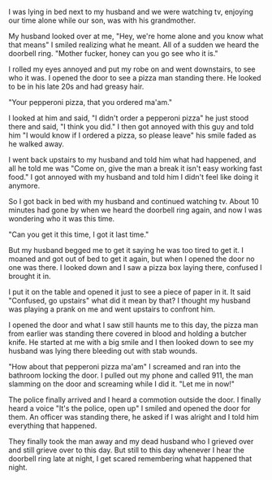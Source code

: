 I was lying in bed next to my husband and we were watching tv, enjoying our time alone while our son, was with his grandmother.

My husband looked over at me, "Hey, we're home alone and you know what that means" I smiled realizing what he meant. All of a sudden we heard the doorbell ring. "Mother fucker, honey can you go see who it is."

I rolled my eyes annoyed and put my robe on and went downstairs, to see who it was. I opened the door to see a pizza man standing there. He looked to be in his late 20s and had greasy hair.

"Your pepperoni pizza, that you ordered ma'am."

I looked at him and said, "I didn't order a pepperoni pizza" he just stood there and said, "I think you did." I then got annoyed with this guy and told him "I would know if I ordered a pizza, so please leave" his smile faded as he walked away.

I went back upstairs to my husband and told him what had happened, and all he told me was "Come on, give the man a break it isn't easy working fast food." I got annoyed with my husband and told him I didn't feel like doing it anymore.

So I got back in bed with my husband and continued watching tv. About 10 minutes had gone by when we heard the doorbell ring again, and now I was wondering who it was this time.

"Can you get it this time, I got it last time."

But my husband begged me to get it saying he was too tired to get it. I moaned and got out of bed to get it again, but when I opened the door no one was there. I looked down and I saw a pizza box laying there, confused I brought it in.

I put it on the table and opened it just to see a piece of paper in it. It said "Confused, go upstairs" what did it mean by that? I thought my husband was playing a prank on me and went upstairs to confront him.

I opened the door and what I saw still haunts me to this day, the pizza man from earlier was standing there covered in blood and holding a butcher knife. He started at me with a big smile and I then looked down to see my husband was lying there bleeding out with stab wounds.

"How about that pepperoni pizza ma'am" I screamed and ran into the bathroom locking the door. I pulled out my phone and called 911, the man slamming on the door and screaming while I did it. "Let me in now!" 

The police finally arrived and I heard a commotion outside the door. I finally heard a voice "It's the police, open up" I smiled and opened the door for them. An officer was standing there, he asked if I was alright and I told him everything that happened. 

They finally took the man away and my dead husband who I grieved over and still grieve over to this day. But still to this day whenever I hear the doorbell ring late at night, I get scared remembering what happened that night.